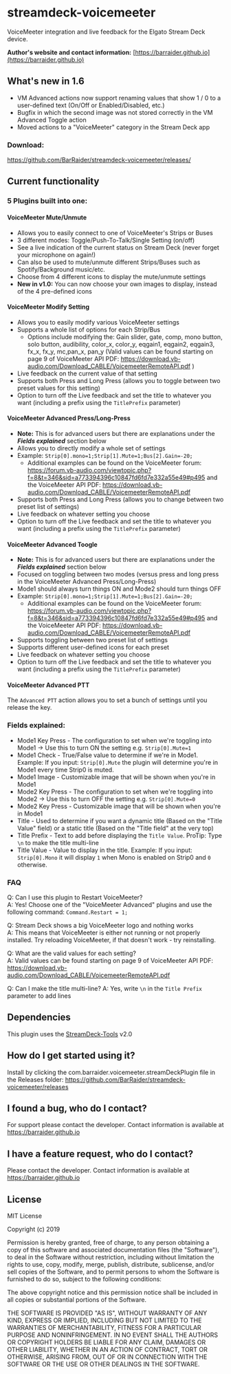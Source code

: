 # streamdeck-voicemeeter
VoiceMeeter integration and live feedback for the Elgato Stream Deck device.

**Author's website and contact information:** [https://barraider.github.io](https://barraider.github.io)

## What's new in 1.6
- VM Advanced actions now support renaming values that show 1 / 0 to a user-defined text (On/Off or Enabled/Disabled, etc.)
- Bugfix in which the second image was not stored correctly in the VM Advanced Toggle action
- Moved actions to a "VoiceMeeter" category in the Stream Deck app

### Download:
https://github.com/BarRaider/streamdeck-voicemeeter/releases/

## Current functionality
### 5 Plugins built into one:
#### VoiceMeeter Mute/Unmute
- Allows you to easily connect to one of VoiceMeeter's Strips or Buses
- 3 different modes: Toggle/Push-To-Talk/Single Setting (on/off)
- See a live indication of the current status on Stream Deck (never forget your microphone on again!)
- Can also be used to mute/unmute different Strips/Buses such as Spotify/Background music/etc.
- Choose from 4 different icons to display the mute/unmute settings
- **New in v1.0:** You can now choose your own images to display, instead of the 4 pre-defined icons

#### VoiceMeeter Modify Setting
- Allows you to easily modify various VoiceMeeter settings
- Supports a whole list of options for each Strip/Bus
	* Options include modifying the: Gain slider, gate, comp,  mono button, solo button, audibility, color_x, color_y, eqgain1, eqgain2, eqgain3, fx_x, fx_y, mc,pan_x, pan_y
	(Valid values can be found starting on page 9 of VoiceMeeter API PDF: https://download.vb-audio.com/Download_CABLE/VoicemeeterRemoteAPI.pdf )
- Live feedback on the current value of that setting
- Supports both Press and Long Press (allows you to toggle between two preset values for this setting)
- Option to turn off the Live feedback and set the title to whatever you want (including a prefix using the `TitlePrefix` parameter)

#### VoiceMeeter Advanced Press/Long-Press
- **Note:** This is for advanced users but there are explanations under the ***Fields explained*** section below
- Allows you to directly modify a whole set of settings
- Example: `Strip[0].mono=1;Strip[1].Mute=1;Bus[2].Gain=-20;`
	* Additional examples can be found on the VoiceMeeter forum: https://forum.vb-audio.com/viewtopic.php?f=8&t=346&sid=a773394396c10847fd6fd7e332a55e49#p495
	and the VoiceMeeter API PDF: https://download.vb-audio.com/Download_CABLE/VoicemeeterRemoteAPI.pdf
- Supports both Press and Long Press (allows you to change between two preset list of settings)
- Live feedback on whatever setting you choose
- Option to turn off the Live feedback and set the title to whatever you want (including a prefix using the `TitlePrefix` parameter)

#### VoiceMeeter Advanced Toogle
- **Note:** This is for advanced users but there are explanations under the ***Fields explained*** section below
- Focused on toggling between two modes (versus press and long press in the VoiceMeeter Advanced Press/Long-Press)
- Mode1 should always turn things ON and Mode2 should turn things OFF
- Example: `Strip[0].mono=1;Strip[1].Mute=1;Bus[2].Gain=-20;`
	* Additional examples can be found on the VoiceMeeter forum: https://forum.vb-audio.com/viewtopic.php?f=8&t=346&sid=a773394396c10847fd6fd7e332a55e49#p495
	and the VoiceMeeter API PDF: https://download.vb-audio.com/Download_CABLE/VoicemeeterRemoteAPI.pdf
- Supports toggling between two preset list of settings
- Supports different user-defined icons for each preset
- Live feedback on whatever setting you choose
- Option to turn off the Live feedback and set the title to whatever you want (including a prefix using the `TitlePrefix` parameter)

#### VoiceMeeter Advanced PTT
The `Advanced PTT` action allows you to set a bunch of settings until you release the key. 

### Fields explained:
- Mode1 Key Press - The configuration to set when we're toggling into Mode1 -> Use this to turn ON the setting e.g. `Strip[0].Mute=1`
- Mode1 Check - True/False value to determine if we're in Mode1. Example: If you input: `Strip[0].Mute` the plugin will determine you're in Mode1 every time Strip0 is muted.
- Mode1 Image - Customizable image that will be shown when you're in Mode1
- Mode2 Key Press - The configuration to set when we're toggling into Mode2 -> Use this to turn OFF the setting e.g. `Strip[0].Mute=0`
- Mode2 Key Press - Customizable image that will be shown when you're in Mode1
- Title - Used to determine if you want a dynamic title (Based on the "Title Value" field) or a static title (Based on the "Title field" at the very top)
- Title Prefix - Text to add before displaying the `Title Value`. ProTip: Type `\n` to make the title multi-line
- Title Value - Value to display in the title. Example: If you input: `Strip[0].Mono` it will display `1` when Mono is enabled on Strip0 and `0` otherwise.


### FAQ
Q: Can I use this plugin to Restart VoiceMeeter?  
A: Yes! Choose one of the "VoiceMeeter Advanced" plugins and use the following command: `Command.Restart = 1;`

Q: Stream Deck shows a big VoiceMeeter logo and nothing works  
A: This means that VoiceMeeter is either not running or not properly installed. Try reloading VoiceMeeter, if that doesn't work - try reinstalling.

Q: What are the valid values for each setting?  
A: Valid values can be found starting on page 9 of VoiceMeeter API PDF: https://download.vb-audio.com/Download_CABLE/VoicemeeterRemoteAPI.pdf

Q: Can I make the title multi-line?
A: Yes, write `\n` in the `Title Prefix` parameter to add lines

## Dependencies
This plugin uses the [StreamDeck-Tools](https://github.com/BarRaider/streamdeck-tools) v2.0

## How do I get started using it?
Install by clicking the com.barraider.voicemeeter.streamDeckPlugin file in the Releases folder:
https://github.com/BarRaider/streamdeck-voicemeeter/releases

## I found a bug, who do I contact?
For support please contact the developer. Contact information is available at https://barraider.github.io

## I have a feature request, who do I contact?
Please contact the developer. Contact information is available at https://barraider.github.io

## License
MIT License

Copyright (c) 2019

Permission is hereby granted, free of charge, to any person obtaining a copy of this software and associated documentation files (the "Software"), to deal in the Software without restriction, including without limitation the rights to use, copy, modify, merge, publish, distribute, sublicense, and/or sell copies of the Software, and to permit persons to whom the Software is furnished to do so, subject to the following conditions:

The above copyright notice and this permission notice shall be included in all copies or substantial portions of the Software.

THE SOFTWARE IS PROVIDED "AS IS", WITHOUT WARRANTY OF ANY KIND, EXPRESS OR IMPLIED, INCLUDING BUT NOT LIMITED TO THE WARRANTIES OF MERCHANTABILITY, FITNESS FOR A PARTICULAR PURPOSE AND NONINFRINGEMENT. IN NO EVENT SHALL THE AUTHORS OR COPYRIGHT HOLDERS BE LIABLE FOR ANY CLAIM, DAMAGES OR OTHER LIABILITY, WHETHER IN AN ACTION OF CONTRACT, TORT OR OTHERWISE, ARISING FROM, OUT OF OR IN CONNECTION WITH THE SOFTWARE OR THE USE OR OTHER DEALINGS IN THE SOFTWARE.

